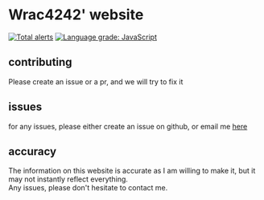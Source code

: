 # Wrac4242' website

[![Total alerts](https://img.shields.io/lgtm/alerts/g/wrac4242/wrac4242.github.io.svg?logo=lgtm&logoWidth=18)](https://lgtm.com/projects/g/wrac4242/wrac4242.github.io/alerts/)
[![Language grade: JavaScript](https://img.shields.io/lgtm/grade/javascript/g/wrac4242/wrac4242.github.io.svg?logo=lgtm&logoWidth=18)](https://lgtm.com/projects/g/wrac4242/wrac4242.github.io/context:javascript)

## contributing

Please create an issue or a pr, and we will try to fix it

## issues

for any issues, please either create an issue on github, or email me [here](mailto:wrac4242@gmail.com)

## accuracy

The information on this website is accurate as I am willing to make it, but it may not instantly reflect everything.  
Any issues, please don't hesitate to contact me.
